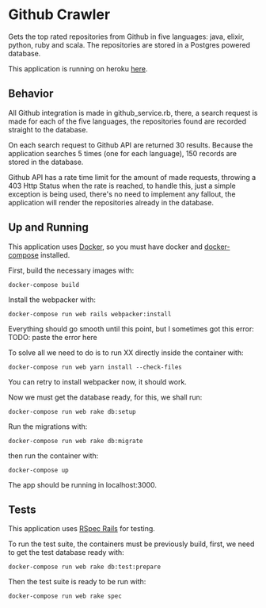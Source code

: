 # Github Crawler

Gets the top rated repositories from Github in five languages: java, elixir, python, ruby and scala. The repositories are stored in a Postgres powered database.

This application is running on heroku [here](https://github-crawler-nat.herokuapp.com).

## Behavior
All Github integration is made in github_service.rb, there, a search request is made for each of the five languages, the repositories found are recorded straight to the database. 

On each search request to Github API are returned 30 results. Because the application searches 5 times (one for each language), 150 records are stored in the database.

Github API has a rate time limit for the amount of made requests, throwing a 403 Http Status when the rate is reached, to handle this, just a simple exception is being used, there's no need to implement any fallout, the application will render the repositories already in the database. 

## Up and Running
This application uses [Docker](https://www.docker.com/), so you must have docker and [docker-compose](https://docs.docker.com/compose/) installed.

First, build the necessary images with:
```
docker-compose build
```

Install the webpacker with:
```
docker-compose run web rails webpacker:install
```

Everything should go smooth until this point, but I sometimes got this error:
TODO: paste the error here

To solve all we need to do is to run XX directly inside the container with:
```
docker-compose run web yarn install --check-files
```
You can retry to install webpacker now, it should work.

Now we must get the database ready, for this, we shall run:
```
docker-compose run web rake db:setup
```

Run the migrations with: 
```
docker-compose run web rake db:migrate
```

then run the container with:
```
docker-compose up
```

The app should be running in localhost:3000.

## Tests
This application uses [RSpec Rails](https://github.com/rspec/rspec-rails) for testing.

To run the test suite, the containers must be previously build, first, we need to get the test database ready with:

```
docker-compose run web rake db:test:prepare
```

Then the test suite is ready to be run with:
```
docker-compose run web rake spec
```